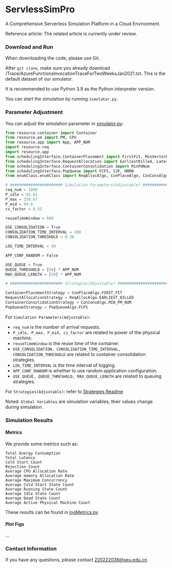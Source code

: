 # ServlessSimPro
A Comprehensive Serverless Simulation Platform in a Cloud Environment.

Reference article: The related article is currently under review.

### Download and Run
When downloading the code, please use Git. 

After `git clone`, make sure you already download /Trace/AzureFunctionsInvocationTraceForTwoWeeksJan2021.txt. This is the default dataset of our simulator.

It is recommended to use Python 3.9 as the Python interpreter version. 

You can start the simulation by running `simulator.py`.

### Parameter Adjustment

You can adjust the simulation parameter in [simulator.py](simulator.py):
```python
from resource.container import Container
from resource.pm import PM, CPU
from resource.app import App, APP_NUM
import resource.req
import resource.app
from schedulingInterface.ContainerPlacement import FirstFit, MinVectorDist
from schedulingInterface.RequestAllocation import EarliestKilled, LatestKilled, RandomSelection
from schedulingInterface.ContainerConsolidation import MinPmNum
from schedulingInterface.PopQueue import FCFS, SJF, HRRN
from enumClass.enumClass import ReqAllocAlgo, ConPlaceAlgo, ConConsAlgo, PopQueueAlgo, Task, ContainerState

# ####################### Simulation Parameters(Adjustable) #######################
req_num = 1000
P_idle = 92.61
P_max = 259.67
P_mid = 94.8
cs_factor = 0.52

reuseTimeWindow = 600

USE_CONSOLIDATION = True
CONSOLIDATION_TIME_INTERVAL = 300
CONSOLIDATION_THRESHOLD = 0.38

LOG_TIME_INTERVAL = 50

APP_CONF_RANDOM = False

USE_QUEUE = True
QUEUE_THRESHOLD = [50] * APP_NUM
MAX_QUEUE_LENGTH = [20] * APP_NUM

# ####################### Strategies(Adjustable) #######################

ContainerPlacementStrategy = ConPlaceAlgo.FIRST_FIT
RequestAllocationStrategy = ReqAllocAlgo.EARLIEST_KILLED
ContainerConsolidationStrategy = ConConsAlgo.MIN_PM_NUM
PopQueueStrategy = PopQueueAlgo.FCFS
```
For `Simulation Parameters(Adjustable)`:
* `req_num` is the number of arrival requests.
* `P_idle, P_max, P_mid, cs_factor` are related to power of the physical machine.
* `reuseTimeWindow` is the reuse time of the container.
* `USE_CONSOLIDATION, CONSOLIDATION_TIME_INTERVAL, CONSOLIDATION_THRESHOLD` are related to container consolidation strategies.
* `LOG_TIME_INTERVAL` is the time interval of logging.
* `APP_CONF_RANDOM` is whether to use random application configuration.
* `USE_QUEUE, QUEUE_THRESHOLD, MAX_QUEUE_LENGTH` are related to queuing strategies.

For `Strategies(Adjustable)`: refer to [Strategies Readme](./schedulingInterface/README.md)

Noted: `Global Variables` are simulation variables, their values change during simulation.

### Simulation Results
#### Metrics
We provide some metrics such as:
```
Total Energy Consumption
Total Latency
Cold Start Count
Rejection Count
Average CPU Allocation Rate
Average memory Allocation Rate
Average Maximum Concurrency
Average Cold Start State Count
Average Running State Count
Average Idle State Count
Average Dead State Count
Average Active Physical Machine Count
```
These results can be found in [logMetrics.py](./logs/logMetrics)
#### Plot Figs
...
### Contact Information
If you have any questions, please contact 220222036@seu.edu.cn.
